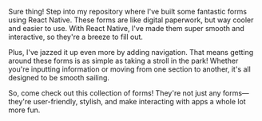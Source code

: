 
Sure thing! Step into my repository where I've built some fantastic forms using React Native. These forms are like digital paperwork, but way cooler and easier to use. With React Native, I've made them super smooth and interactive, so they're a breeze to fill out.

Plus, I've jazzed it up even more by adding navigation. That means getting around these forms is as simple as taking a stroll in the park! Whether you're inputting information or moving from one section to another, it's all designed to be smooth sailing.

So, come check out this collection of forms! They're not just any forms—they're user-friendly, stylish, and make interacting with apps a whole lot more fun.
